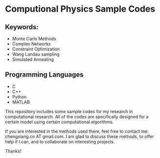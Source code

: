 # Computional Physics Sample Codes

## Keywords: 
 - Monte Carlo Methods
 - Complex Networks
 - Constraint Optimization
 - Wang Landau sampling
 - Simulated Annealing

## Programming Languages
 - C
 - C++
 - Python
 - MATLAB

This repository includes some sample codes for my research in computational research. 
All of the codes are specifically designed for a certain model using certain computational algorithms. 

If you are interested in the methods used there, feel free to contact me: chengxiang.cn AT gmail.com.
I am glad to discuss these methods, to offer help if I can, and to collaborate on interesting projects.

Thanks!
